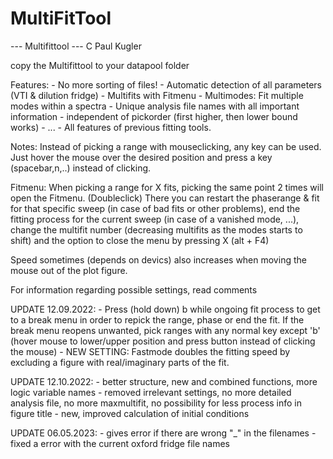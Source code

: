 # MultiFitTool

--- Multifittool ---
C Paul Kugler

copy the Multifittool to your datapool folder

Features:
	- No more sorting of files!
	- Automatic detection of all parameters (VTI & dilution fridge)
	- Multifits with Fitmenu
	- Multimodes: Fit multiple modes within a spectra
	- Unique analysis file names with all important information
    - independent of pickorder (first higher, then lower bound works)
	- ...
	- All features of previous fitting tools.

Notes:
    Instead of picking a range with mouseclicking, any key can be used. 
    Just hover the mouse over the desired position and press a key (spacebar,n,..) instead of clicking.

Fitmenu:
	When picking a range for X fits, picking the same point 2 times will open the Fitmenu. (Doubleclick)
	There you can restart the phaserange & fit for that specific sweep (in case of bad fits or other problems),
	end the fitting process for the current sweep (in case of a vanished mode, ...),
	change the multifit number (decreasing multifits as the modes starts to shift) and
	the option to close the menu by pressing X (alt + F4)
	
Speed sometimes (depends on devics) also increases when moving the mouse out of the plot figure.
	
For information regarding possible settings, read comments

UPDATE 12.09.2022:
	- Press (hold down) b while ongoing fit process to get to a break menu in order to repick the range, phase or end the fit.
      If the break menu reopens unwanted, pick ranges with any normal key except 'b' (hover mouse to lower/upper position and
      press button instead of clicking the mouse)
	- NEW SETTING: Fastmode doubles the fitting speed by excluding a figure with real/imaginary parts of the fit.
	
UPDATE 12.10.2022:
	- better structure, new and combined functions, more logic variable names
	- removed irrelevant settings, no more detailed analysis file, no more maxmultifit, no possibility for less process info in figure title
	- new, improved calculation of initial conditions

UPDATE 06.05.2023:
	- gives error if there are wrong "_" in the filenames
	- fixed a error with the current oxford fridge file names
	


	
